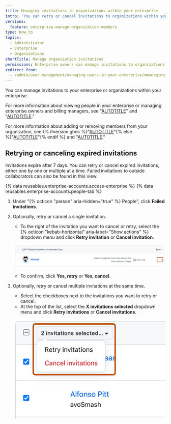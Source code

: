 ```yaml
---
title: Managing invitations to organizations within your enterprise
intro: 'You can retry or cancel invitations to organizations within your enterprise, either one by one or multiple at a time.'
versions:
  feature: enterprise-manage-organization-members
type: how_to
topics:
  - Administrator
  - Enterprise
  - Organizations
shortTitle: Manage organization invitations
permissions: Enterprise owners can manage invitations to organizations within their enterprise.
redirect_from:
  - /admin/user-management/managing-users-in-your-enterprise/mmanaging-invitations-to-organizations-within-your-enterprise
---
```


You can manage invitations to your enterprise or organizations within your enterprise.

For more information about viewing people in your enterprise or managing enterprise owners and billing managers, see "[AUTOTITLE](/admin/managing-accounts-and-repositories/managing-users-in-your-enterprise/viewing-people-in-your-enterprise)" and "[AUTOTITLE](/admin/managing-accounts-and-repositories/managing-users-in-your-enterprise/inviting-people-to-manage-your-enterprise)."

For more information about adding or removing members from your organization, see {% ifversion ghec %}"[AUTOTITLE](/organizations/managing-membership-in-your-organization/inviting-users-to-join-your-organization)"{% else %}"[AUTOTITLE](/organizations/managing-membership-in-your-organization/adding-people-to-your-organization)"{% endif %} and "[AUTOTITLE](/organizations/managing-membership-in-your-organization/removing-a-member-from-your-organization)."

## Retrying or canceling expired invitations

Invitations expire after 7 days. You can retry or cancel expired invitations, either one by one or multiple at a time. Failed invitations to outside collaborators can also be found in this view.

{% data reusables.enterprise-accounts.access-enterprise %}
{% data reusables.enterprise-accounts.people-tab %}
1. Under "{% octicon "person" aria-hidden="true" %} People", click **Failed invitations**.
1. Optionally, retry or cancel a single invitation.
   * To the right of the invitation you want to cancel or retry, select the {% octicon "kebab-horizontal" aria-label="Show actions" %} dropdown menu and click **Retry invitation** or **Cancel invitation**.

   ![Screenshot of a user in the list of failed invitations. A dropdown menu, labeled with a kebab icon, is highlighted with an orange outline.](/assets/images/help/business-accounts/enterprise-invitation-retry-or-cancel.png)
   * To confirm, click **Yes, retry** or **Yes, cancel**.

1. Optionally, retry or cancel multiple invitations at the same time.
   * Select the checkboxes next to the invitations you want to retry or cancel.
   * At the top of the list, select the **X invitations selected** dropdown menu and click **Retry invitations** or **Cancel invitations**.

   ![Screenshot of the list of failed invitations. The dropdown menu above the list, labeled "2 invitations selected" is highlighted with an orange outline.](/assets/images/help/enterprises/enterprise-invitations-multiple-selection.png)
